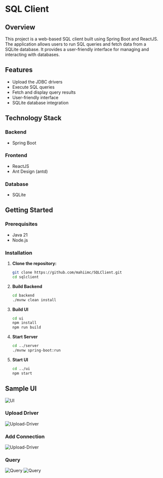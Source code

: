 # SQL Client

## Overview

This project is a web-based SQL client built using Spring Boot and ReactJS. The application allows users to run SQL queries and fetch data from a SQLite database. It provides a user-friendly interface for managing and interacting with databases.

## Features

- Upload the JDBC drivers
- Execute SQL queries
- Fetch and display query results
- User-friendly interface
- SQLite database integration

## Technology Stack

### Backend
- Spring Boot

### Frontend
- ReactJS
- Ant Design (antd)

### Database
- SQLite

## Getting Started

### Prerequisites

- Java 21
- Node.js

### Installation

1. **Clone the repository:**
   ```sh
   git clone https://github.com/mahiimc/SQLClient.git
   cd sqlclient

2. **Build Backend**
    ```sh
    cd backend
    ./mvnw clean install
    ```
3. **Build UI**
    ```sh
    cd ui
    npm install
    npm run build
    ```
4. **Start Server**
    ```sh
    cd ../server
    ./mvnw spring-boot:run
    ```
5. **Start UI**
    ```sh
    cd ../ui
    npm start
    ```
## Sample UI
![UI](./samples/ui.png)

### Upload Driver

![Upload-Driver](./samples/drivers_ui.png)

### Add Connection

![Upload-Driver](./samples/add_connection.png)

### Query

![Query](./samples/query.png)
![Query](./samples/query_2.png)
